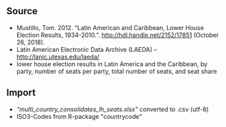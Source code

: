 ﻿## Source

* Mustillo, Tom. 2012. “Latin American and Caribbean, Lower House Election Results, 1934-2010.”. http://hdl.handle.net/2152/17851 (October 26, 2018).
* Latin American Electronic Data Archive (LAEDA) – http://lanic.utexas.edu/laeda/
* lower house election results in Latin America and the Caribbean, by party, number of seats per party, total number of seats, and seat share

## Import

* *"multi_country_consolidates_lh_seats.xlsx"* converted to .csv (utf-8)
* ISO3-Codes from R-package "countrycode"


